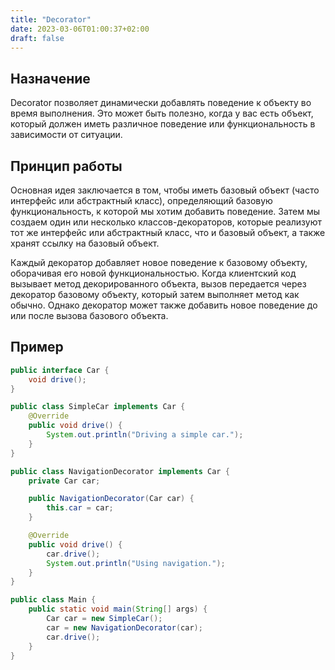 ```yaml
---
title: "Decorator"
date: 2023-03-06T01:00:37+02:00
draft: false
---
```


## Назначение

Decorator позволяет динамически добавлять поведение к объекту во время выполнения. Это может быть полезно, когда у вас есть объект, который должен иметь различное поведение или функциональность в зависимости от ситуации.

## Принцип работы

Основная идея заключается в том, чтобы иметь базовый объект (часто интерфейс или абстрактный класс), определяющий базовую функциональность, к которой мы хотим добавить поведение. Затем мы создаем один или несколько классов-декораторов, которые реализуют тот же интерфейс или абстрактный класс, что и базовый объект, а также хранят ссылку на базовый объект.

Каждый декоратор добавляет новое поведение к базовому объекту, оборачивая его новой функциональностью. Когда клиентский код вызывает метод декорированного объекта, вызов передается через декоратор базовому объекту, который затем выполняет метод как обычно. Однако декоратор может также добавить новое поведение до или после вызова базового объекта.

## Пример

```java
public interface Car {
    void drive();
}

public class SimpleCar implements Car {
    @Override
    public void drive() {
        System.out.println("Driving a simple car.");
    }
}

public class NavigationDecorator implements Car {
    private Car car;

    public NavigationDecorator(Car car) {
        this.car = car;
    }

    @Override
    public void drive() {
        car.drive();
        System.out.println("Using navigation.");
    }
}

public class Main {
    public static void main(String[] args) {
        Car car = new SimpleCar();
        car = new NavigationDecorator(car);
        car.drive();
    }
}
```
